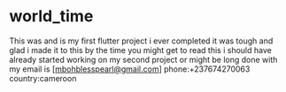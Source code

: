 # world_time

This was and is my first flutter project i ever completed it was tough and glad i made it to this
by the time you might get to read this i should 
have already started working on my second project 
or might be long done with my email is
[mbohblesspearl@gmail.com]
phone:+237674270063 
country:cameroon
